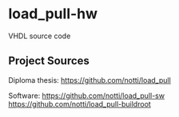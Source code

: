 # load_pull-hw

VHDL source code

## Project Sources

Diploma thesis: https://github.com/notti/load_pull

Software: https://github.com/notti/load_pull-sw https://github.com/notti/load_pull-buildroot

